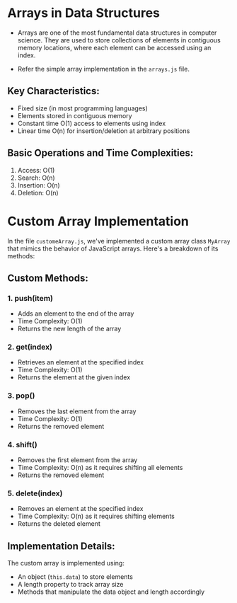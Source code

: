 # Arrays in Data Structures

- Arrays are one of the most fundamental data structures in computer science. They are used to store collections of elements in contiguous memory locations, where each element can be accessed using an index.

- Refer the simple array implementation in the `arrays.js` file.

## Key Characteristics:

- Fixed size (in most programming languages)
- Elements stored in contiguous memory
- Constant time O(1) access to elements using index
- Linear time O(n) for insertion/deletion at arbitrary positions

## Basic Operations and Time Complexities:

1. Access: O(1)
2. Search: O(n)
3. Insertion: O(n)
4. Deletion: O(n)

# Custom Array Implementation

In the file `customeArray.js`, we've implemented a custom array class `MyArray` that mimics the behavior of JavaScript arrays. Here's a breakdown of its methods:

## Custom Methods:

### 1. push(item)

- Adds an element to the end of the array
- Time Complexity: O(1)
- Returns the new length of the array

### 2. get(index)

- Retrieves an element at the specified index
- Time Complexity: O(1)
- Returns the element at the given index

### 3. pop()

- Removes the last element from the array
- Time Complexity: O(1)
- Returns the removed element

### 4. shift()

- Removes the first element from the array
- Time Complexity: O(n) as it requires shifting all elements
- Returns the removed element

### 5. delete(index)

- Removes an element at the specified index
- Time Complexity: O(n) as it requires shifting elements
- Returns the deleted element

## Implementation Details:

The custom array is implemented using:

- An object (`this.data`) to store elements
- A length property to track array size
- Methods that manipulate the data object and length accordingly

